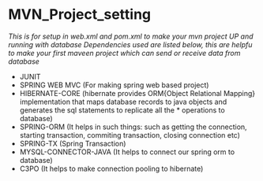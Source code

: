 # MVN_Project_setting
*This is for setup in web.xml and pom.xml to make your mvn project UP and running with database*
*Dependencies used are listed below, this are helpfu to make your first maveen project which can send or receive data from database*

* JUNIT
* SPRING WEB MVC (For making spring web based project)
* HIBERNATE-CORE (hibernate provides ORM{Object Relational Mapping} implementation that maps database records to java objects and generates the sql statements to replicate all the * operations to database)
* SPRING-ORM (It helps in such things: such as getting the connection, starting transaction, commiting transaction, closing connection etc)
* SPRING-TX (Spring Transaction)
* MYSQL-CONNECTOR-JAVA (It helps to connect our spring orm to database)
* C3PO (It helps to make connection pooling to hibernate)
